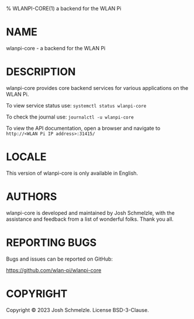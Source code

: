 % WLANPI-CORE(1) a backend for the WLAN Pi

# NAME

wlanpi-core - a backend for the WLAN Pi

# DESCRIPTION

wlanpi-core provides core backend services for various applications on the WLAN Pi.

To view service status use: `systemctl status wlanpi-core`

To check the journal use: `journalctl -u wlanpi-core`

To view the API documentation, open a browser and navigate to `http://<WLAN Pi IP address>:31415/`

# LOCALE

This version of wlanpi-core is only available in English.

# AUTHORS

wlanpi-core is developed and maintained by Josh Schmelzle, with the assistance
and feedback from a list of wonderful folks. Thank you all.

# REPORTING BUGS

Bugs and issues can be reported on GitHub:

https://github.com/wlan-pi/wlanpi-core

# COPYRIGHT

Copyright © 2023 Josh Schmelzle. License BSD-3-Clause.
